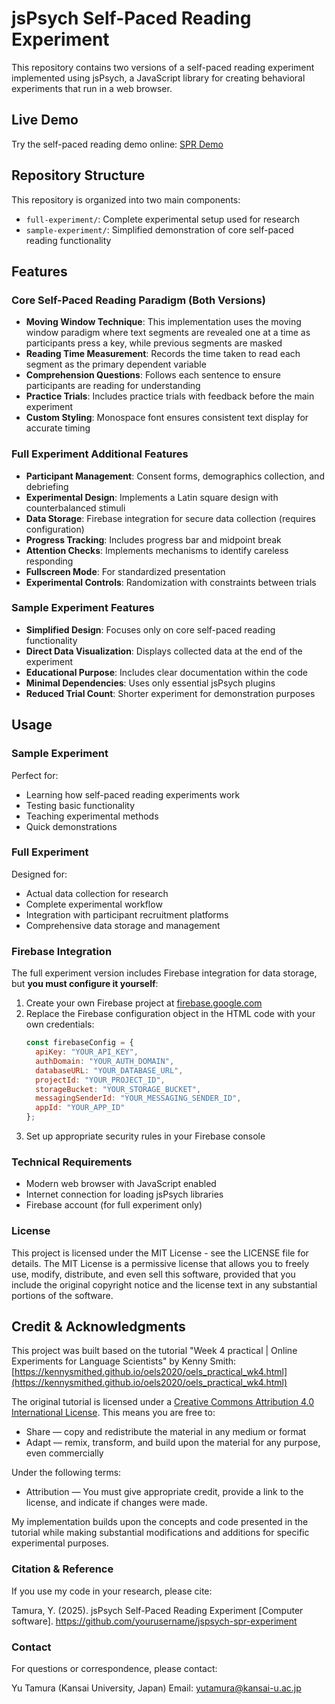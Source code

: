 # jsPsych Self-Paced Reading Experiment

This repository contains two versions of a self-paced reading experiment implemented using jsPsych, a JavaScript library for creating behavioral experiments that run in a web browser.

## Live Demo

Try the self-paced reading demo online: [SPR Demo](https://tamura-jspsych-demo.netlify.app/spr-demo.html)

## Repository Structure

This repository is organized into two main components:

- `full-experiment/`: Complete experimental setup used for research
- `sample-experiment/`: Simplified demonstration of core self-paced reading functionality

## Features

### Core Self-Paced Reading Paradigm (Both Versions)

- **Moving Window Technique**: This implementation uses the moving window paradigm where text segments are revealed one at a time as participants press a key, while previous segments are masked
- **Reading Time Measurement**: Records the time taken to read each segment as the primary dependent variable
- **Comprehension Questions**: Follows each sentence to ensure participants are reading for understanding
- **Practice Trials**: Includes practice trials with feedback before the main experiment
- **Custom Styling**: Monospace font ensures consistent text display for accurate timing

### Full Experiment Additional Features

- **Participant Management**: Consent forms, demographics collection, and debriefing
- **Experimental Design**: Implements a Latin square design with counterbalanced stimuli
- **Data Storage**: Firebase integration for secure data collection (requires configuration)
- **Progress Tracking**: Includes progress bar and midpoint break
- **Attention Checks**: Implements mechanisms to identify careless responding
- **Fullscreen Mode**: For standardized presentation
- **Experimental Controls**: Randomization with constraints between trials

### Sample Experiment Features

- **Simplified Design**: Focuses only on core self-paced reading functionality
- **Direct Data Visualization**: Displays collected data at the end of the experiment
- **Educational Purpose**: Includes clear documentation within the code
- **Minimal Dependencies**: Uses only essential jsPsych plugins
- **Reduced Trial Count**: Shorter experiment for demonstration purposes

## Usage

### Sample Experiment

Perfect for:
- Learning how self-paced reading experiments work
- Testing basic functionality
- Teaching experimental methods
- Quick demonstrations

### Full Experiment

Designed for:
- Actual data collection for research
- Complete experimental workflow
- Integration with participant recruitment platforms
- Comprehensive data storage and management

### Firebase Integration

The full experiment version includes Firebase integration for data storage, but **you must configure it yourself**:

1. Create your own Firebase project at [firebase.google.com](https://firebase.google.com/)
2. Replace the Firebase configuration object in the HTML code with your own credentials:
   ```javascript
   const firebaseConfig = {
     apiKey: "YOUR_API_KEY",
     authDomain: "YOUR_AUTH_DOMAIN",
     databaseURL: "YOUR_DATABASE_URL",
     projectId: "YOUR_PROJECT_ID",
     storageBucket: "YOUR_STORAGE_BUCKET",
     messagingSenderId: "YOUR_MESSAGING_SENDER_ID",
     appId: "YOUR_APP_ID"
   };
3. Set up appropriate security rules in your Firebase console

### Technical Requirements

- Modern web browser with JavaScript enabled
- Internet connection for loading jsPsych libraries
- Firebase account (for full experiment only)

### License
This project is licensed under the MIT License - see the LICENSE file for details.
The MIT License is a permissive license that allows you to freely use, modify, distribute, and even sell this software, provided that you include the original copyright notice and the license text in any substantial portions of the software.

## Credit & Acknowledgments

This project was built based on the tutorial "Week 4 practical | Online Experiments for Language Scientists" by Kenny Smith:
[https://kennysmithed.github.io/oels2020/oels_practical_wk4.html](https://kennysmithed.github.io/oels2020/oels_practical_wk4.html)

The original tutorial is licensed under a [Creative Commons Attribution 4.0 International License](https://creativecommons.org/licenses/by/4.0/). This means you are free to:
- Share — copy and redistribute the material in any medium or format
- Adapt — remix, transform, and build upon the material for any purpose, even commercially

Under the following terms:
- Attribution — You must give appropriate credit, provide a link to the license, and indicate if changes were made.

My implementation builds upon the concepts and code presented in the tutorial while making substantial modifications and additions for specific experimental purposes.

### Citation & Reference
If you use my code in your research, please cite:

Tamura, Y. (2025). jsPsych Self-Paced Reading Experiment \[Computer software\].
https://github.com/yourusername/jspsych-spr-experiment

### Contact
For questions or correspondence, please contact:

Yu Tamura (Kansai University, Japan)
Email: yutamura@kansai-u.ac.jp
